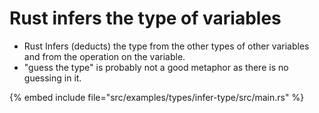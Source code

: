 # Rust infers the type of variables

* Rust Infers (deducts) the type from the other types of other variables and from the operation on the variable.
* "guess the type" is probably not a good metaphor as there is no guessing in it.

{% embed include file="src/examples/types/infer-type/src/main.rs" %}


